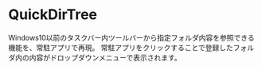 ﻿# QuickDirTree

Windows10以前のタスクバー内ツールバーから指定フォルダ内容を参照できる機能を、常駐アプリで再現。
常駐アプリをクリックすることで登録したフォルダ内の内容がドロップダウンメニューで表示されます。